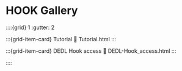 # HOOK Gallery

::::{grid} 1
:gutter: 2

:::{grid-item-card} Tutorial
:link: Tutorial.html
:::

:::{grid-item-card} DEDL Hook access
:link: DEDL-Hook_access.html
:::

::::
